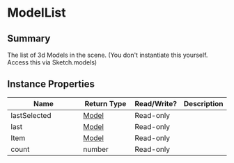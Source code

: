 
# ModelList

## Summary
The list of 3d Models in the scene. (You don't instantiate this yourself. Access this via Sketch.models)


## Instance Properties

<table>
<thead><tr><th width="225">Name</th><th width="160">Return Type</th><th width="80">Read/Write?</th><th>Description</th></tr></thead>
<tbody>
<tr><td>lastSelected</td><td><a href="model.md">Model</a></td><td>Read-only</td><td></td></tr>
<tr><td>last</td><td><a href="model.md">Model</a></td><td>Read-only</td><td></td></tr>
<tr><td>Item</td><td><a href="model.md">Model</a></td><td>Read-only</td><td></td></tr>
<tr><td>count</td><td>number</td><td>Read-only</td><td></td></tr>
</tbody></table>




